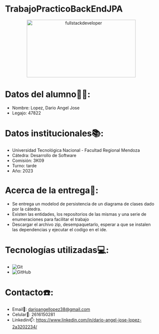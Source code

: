 # TrabajoPracticoBackEndJPA

 <p align="center">
     <img
         src="https://media.giphy.com/media/2IudUHdI075HL02Pkk/giphy.gif"
         alt="fullstackdeveloper"
         width="360px"
         height="190px"
        align="center"
    />
 </p>

# Datos del alumno👨‍🎓:

* Nombre: Lopez, Dario Angel Jose
* Legajo: 47822

# Datos institucionales📚:

* Universidad Tecnológica Nacional - Facultad Regional Mendoza
* Cátedra: Desarrollo de Software
* Comisión: 3K09
* Turno: tarde
* Año: 2023

# Acerca de la entrega💾:

* Se entrega un modelod de persistencia de un diagrama de clases dado por la cátedra.
* Existen las entidades, los repositorios de las mismas y una serie de enumeraciones para facilitar el trabajo
* Descargar el archivo zip, desempaquetarlo, esperar a que se instalen las dependencias y ejecutar el codigo en el ide.

# Tecnologías utilizadas💻:

* ![Git](https://img.shields.io/badge/git-%23F05033.svg?style=for-the-badge&logo=git&logoColor=white)
* ![GitHub](https://img.shields.io/badge/github-%23121011.svg?style=for-the-badge&logo=github&logoColor=white) 

# Contacto☎️:

* Email📩: darioangellopez38@gmail.com
* Celular📲: 2616150281
* Linkedin📫: https://www.linkedin.com/in/dario-angel-jose-lopez-2a3202234/
